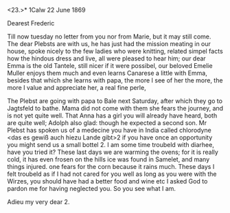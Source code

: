 <23.>* 1Calw 22 June 1869

Dearest Frederic

Till now tuesday no letter from you nor from Marie, but it may still come. The dear Plebsts are with us, he has just had the mission meating in our house, spoke nicely to the few ladies who were knitting, related simpel facts how the hindous dress and live, all were pleased to hear him; our dear Emma is the old Tantele, still nicer if it were possibel, our beloved Emelie Muller enjoys them much and even learns Canarese a little with Emma, besides that which she learns with papa, the more I see of her the more, the more I value and appreciate her, a real fine perle,

The Plebst are going with papa to Bale next Saturday, after which they go to Jagtsfeld to bathe. Mama did not come with them she fears the journey, and is not yet quite well. That Anna has a girl you will already have heard, both are quite well; Adolph also glad: though he expected a second son. Mr Plebst has spoken us of a medecine you have in India called chlorodyne <das es gewiß auch hiezu Lande gibt>2 if you have once an opportunity you might send us a small bottel <von etwas anderem>2. I am some time troubeld with diarhee, have you tried it? These last days we are warming the ovens; for it is really cold, it has even frosen on the hills ice was found in Samelet, and many things injured. one fears for the corn because it rains much. These days I felt troubeld as if I had not cared for you well as long as you were with the Wirzes, you should have had a better food and wine etc I asked God to pardon me for having neglected you. So you see what I am.

 Adieu my very dear <Bubele>2.
